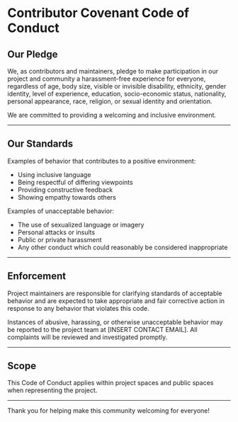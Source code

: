 # Contributor Covenant Code of Conduct

## Our Pledge

We, as contributors and maintainers, pledge to make participation in our project and community a harassment-free experience for everyone, regardless of age, body size, visible or invisible disability, ethnicity, gender identity, level of experience, education, socio-economic status, nationality, personal appearance, race, religion, or sexual identity and orientation.

We are committed to providing a welcoming and inclusive environment.

---

## Our Standards

Examples of behavior that contributes to a positive environment:
- Using inclusive language
- Being respectful of differing viewpoints
- Providing constructive feedback
- Showing empathy towards others

Examples of unacceptable behavior:
- The use of sexualized language or imagery
- Personal attacks or insults
- Public or private harassment
- Any other conduct which could reasonably be considered inappropriate

---

## Enforcement

Project maintainers are responsible for clarifying standards of acceptable behavior and are expected to take appropriate and fair corrective action in response to any behavior that violates this code.

Instances of abusive, harassing, or otherwise unacceptable behavior may be reported to the project team at [INSERT CONTACT EMAIL]. All complaints will be reviewed and investigated promptly.

---

## Scope

This Code of Conduct applies within project spaces and public spaces when representing the project.

---

Thank you for helping make this community welcoming for everyone!
